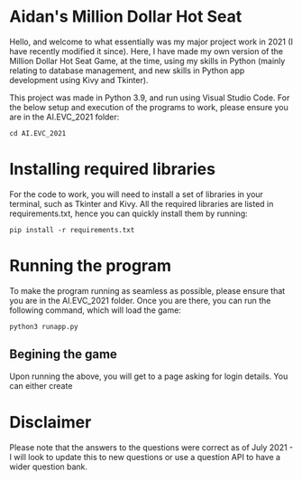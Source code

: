 # Aidan's Million Dollar Hot Seat

Hello, and welcome to what essentially was my major project work in 2021 (I have recently modified it since). Here, I have made my own version of the Million Dollar Hot Seat Game, at the time, using my skills in Python (mainly relating to database management, and new skills in Python app development using Kivy and Tkinter). 

This project was made in Python 3.9, and run using Visual Studio Code. For the below setup and execution of the programs to work, please ensure you are in the AI.EVC_2021 folder:

`cd AI.EVC_2021`

# Installing required libraries
For the code to work, you will need to install a set of libraries in your terminal, such as Tkinter and Kivy. All the required libraries are listed in requirements.txt, hence you can quickly install them by running:

`pip install -r requirements.txt`

# Running the program
To make the program running as seamless as possible, please ensure that you are in the AI.EVC_2021 folder. Once you are there, you can run the following command, which will load the game:

`python3 runapp.py`

## Begining the game
Upon running the above, you will get to a page asking for login details. You can either create 

# Disclaimer
Please note that the answers to the questions were correct as of July 2021 - I will look to update this to new questions or use a question API to have a wider question bank. 